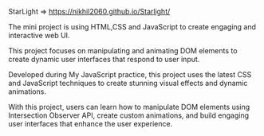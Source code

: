 StarLight => https://nikhil2060.github.io/Starlight/


The mini project is using HTML,CSS and JavaScript to create engaging and interactive web UI.

This project focuses on manipulating and animating DOM elements to create dynamic user interfaces that respond to user input.

Developed during My JavaScript practice, this project uses the latest CSS and JavaScript techniques to create stunning visual effects and dynamic animations.

With this project, users can learn how to manipulate DOM elements using Intersection Observer API, create custom animations, and build engaging user interfaces that enhance the user experience.
